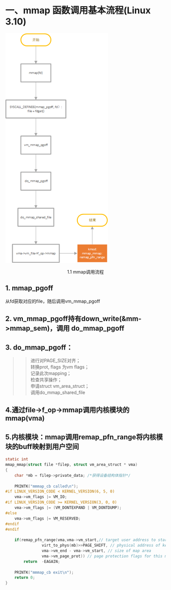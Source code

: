 # 一、mmap 函数调用基本流程(Linux 3.10)
![](./images/00-mmap调用流程.png)
<center>1.1 mmap调用流程</center>

## 1. mmap_pgoff
从fd获取对应的file，随后调用vm_mmap_pgoff 
## 2. vm_mmap_pgoff持有down_write(&mm->mmap_sem)，调用 do_mmap_pgoff 
## 3. do_mmap_pgoff：
>>进行对PAGE_SIZE对齐；\
>>转换prot, flags 为vm flags；\
>>记录此次mapping；\
>>检查共享操作；\
>>申请struct vm_area_struct；\
>>调用do_mmap_shared_file
## 4.通过file->f_op->mmap调用内核模块的mmap(vma)
## 5.内核模块：mmap调用remap_pfn_range将内核模块的buff映射到用户空间
```c
static int
mmap_mmap(struct file *filep, struct vm_area_struct * vma)
{
    char *mb = filep->private_data; /*获得设备结构体指针*/

    PRINTK("mmmap_cb called\n");
#if LINUX_VERSION_CODE < KERNEL_VERSION(6, 5, 0)
    vma->vm_flags |= VM_IO;
#if LINUX_VERSION_CODE >= KERNEL_VERSION(3, 0, 0)
    vma->vm_flags |= (VM_DONTEXPAND | VM_DONTDUMP);
#else
    vma->vm_flags |= VM_RESERVED;
#endif
#endif

    if(remap_pfn_range(vma,vma->vm_start,// target user address to start at
                virt_to_phys(mb)>>PAGE_SHIFT, // physical address of kernel memory
                vma->vm_end - vma->vm_start, // size of map area
                vma->vm_page_prot)) // page protection flags for this mapping
        return  -EAGAIN;

    PRINTK("mmmap_cb exit\n");
    return 0;
}
```